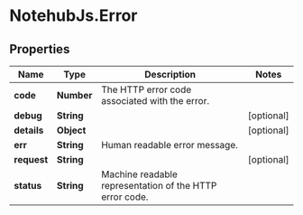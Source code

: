 # NotehubJs.Error

## Properties

| Name        | Type       | Description                                             | Notes      |
| ----------- | ---------- | ------------------------------------------------------- | ---------- |
| **code**    | **Number** | The HTTP error code associated with the error.          |
| **debug**   | **String** |                                                         | [optional] |
| **details** | **Object** |                                                         | [optional] |
| **err**     | **String** | Human readable error message.                           |
| **request** | **String** |                                                         | [optional] |
| **status**  | **String** | Machine readable representation of the HTTP error code. |
